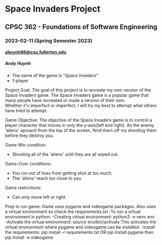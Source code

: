# Space Invaders Project
## CPSC 362 - Foundations of Software Engineering
### 2023-02-11 (Spring Semester 2023)
#### ahuynh86@csu.fullerton.edu
##### Andy Huynh

- The name of the game is "*Space Invaders*"
- 1-player


Project Goal:
The goal of this project is to recreate my own version of the Space Invaders game.
The Space Invaders game is a popular game that many people have recreated or made a version of their own. 
Whether it's imperfect or imperfect, I will try my best to attempt what others have tried to attempt. 


Game Objective:
The objective of the Space Invaders game is to control a player character that moves in only the y-axis(left and right).
As the enemy 'aliens' aproach from the top of the screen, fend them off my shooting them before they destroy you.


Game Win condition:
- Shooting all of the 'aliens' until they are all wiped out.

Game-Over conditions:
- You run out of lives from getting shot at too much.
- The 'aliens' reach too close to you.


Game restrictions:
- Can only move left or right.

Prep to run game:
Game uses pygame and videogame packages. Also uses a virtual environment so check the requirements.txt
-To run a virtual environment in python:
  -Creating virtual environment: python3 -e venv env
  -Activate the virtual environment: source env/bin/activate
  This activates the virtual environment where pygame and videogame can be installed.
  -Install the requirements: pip install -r requirements.txt
  OR  pip install pygame  then  pip install -e videogame
  
